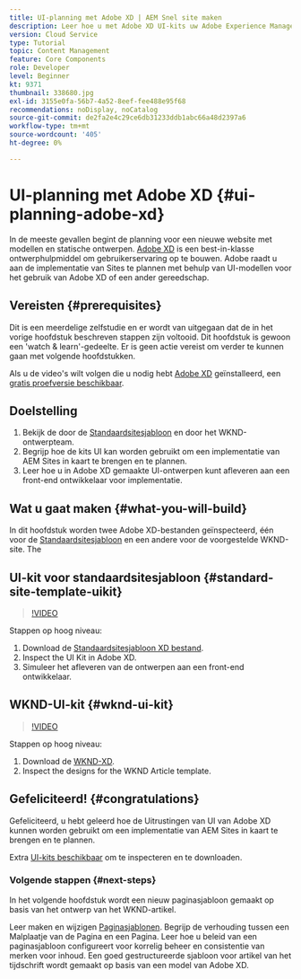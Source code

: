 ```yaml
---
title: UI-planning met Adobe XD | AEM Snel site maken
description: Leer hoe u met Adobe XD UI-kits uw Adobe Experience Manager Sites-implementatie kunt ontwerpen en versnellen.
version: Cloud Service
type: Tutorial
topic: Content Management
feature: Core Components
role: Developer
level: Beginner
kt: 9371
thumbnail: 338680.jpg
exl-id: 3155e0fa-56b7-4a52-8eef-fee488e95f68
recommendations: noDisplay, noCatalog
source-git-commit: de2fa2e4c29ce6db31233ddb1abc66a48d2397a6
workflow-type: tm+mt
source-wordcount: '405'
ht-degree: 0%

---
```


# UI-planning met Adobe XD {#ui-planning-adobe-xd}

In de meeste gevallen begint de planning voor een nieuwe website met modellen en statische ontwerpen. [Adobe XD](https://www.adobe.com/products/xd.html) is een best-in-klasse ontwerphulpmiddel om gebruikerservaring op te bouwen. Adobe raadt u aan de implementatie van Sites te plannen met behulp van UI-modellen voor het gebruik van Adobe XD of een ander gereedschap.

## Vereisten {#prerequisites}

Dit is een meerdelige zelfstudie en er wordt van uitgegaan dat de in het vorige hoofdstuk beschreven stappen zijn voltooid. Dit hoofdstuk is gewoon een &#39;watch &amp; learn&#39;-gedeelte. Er is geen actie vereist om verder te kunnen gaan met volgende hoofdstukken.

Als u de video&#39;s wilt volgen die u nodig hebt [Adobe XD](https://www.adobe.com/products/xd/pricing/free-trial.html) geïnstalleerd, een [gratis proefversie beschikbaar](https://www.adobe.com/products/xd/pricing/free-trial.html).

## Doelstelling

1. Bekijk de door de [Standaardsitesjabloon](https://github.com/adobe/aem-site-template-standard) en door het WKND-ontwerpteam.
1. Begrijp hoe de kits UI kan worden gebruikt om een implementatie van AEM Sites in kaart te brengen en te plannen.
1. Leer hoe u in Adobe XD gemaakte UI-ontwerpen kunt afleveren aan een front-end ontwikkelaar voor implementatie.

## Wat u gaat maken {#what-you-will-build}

In dit hoofdstuk worden twee Adobe XD-bestanden geïnspecteerd, één voor de [Standaardsitesjabloon](https://github.com/adobe/aem-site-template-standard) en een andere voor de voorgestelde WKND-site. The

## UI-kit voor standaardsitesjabloon {#standard-site-template-uikit}

>[!VIDEO](https://video.tv.adobe.com/v/338680/?quality=12&learn=on)

Stappen op hoog niveau:

1. Download de [Standaardsitesjabloon XD bestand](https://github.com/adobe/aem-site-template-standard/raw/main/files/wireframe.xd).
1. Inspect the UI Kit in Adobe XD.
1. Simuleer het afleveren van de ontwerpen aan een front-end ontwikkelaar.

## WKND-UI-kit {#wknd-ui-kit}

>[!VIDEO](https://video.tv.adobe.com/v/30214/?quality=12&learn=on)

Stappen op hoog niveau:

1. Download de [WKND-XD](https://github.com/adobe/aem-guides-wknd/releases/download/aem-guides-wknd-0.0.2/AEM_UI-kit-WKND-article-design.xd).
1. Inspect the designs for the WKND Article template.

## Gefeliciteerd! {#congratulations}

Gefeliciteerd, u hebt geleerd hoe de Uitrustingen van UI van Adobe XD kunnen worden gebruikt om een implementatie van AEM Sites in kaart te brengen en te plannen.

Extra [UI-kits beschikbaar](https://www.adobe.com/products/xd/features/ui-kits.html) om te inspecteren en te downloaden.

### Volgende stappen {#next-steps}

In het volgende hoofdstuk wordt een nieuw paginasjabloon gemaakt op basis van het ontwerp van het WKND-artikel.

Leer maken en wijzigen [Paginasjablonen](./page-templates.md). Begrijp de verhouding tussen een Malplaatje van de Pagina en een Pagina. Leer hoe u beleid van een paginasjabloon configureert voor korrelig beheer en consistentie van merken voor inhoud.  Een goed gestructureerde sjabloon voor artikel van het tijdschrift wordt gemaakt op basis van een model van Adobe XD.
